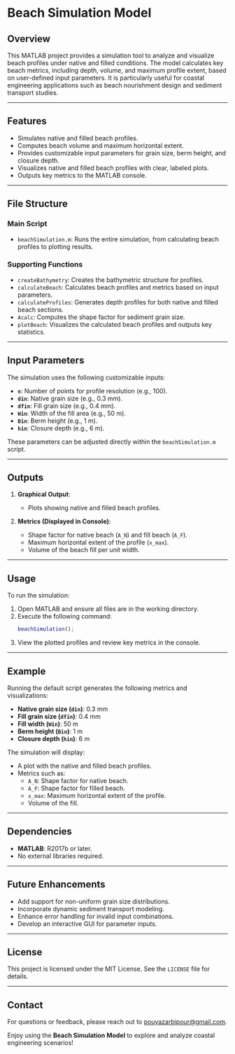 # Beach Simulation Model

## Overview
This MATLAB project provides a simulation tool to analyze and visualize beach profiles under native and filled conditions. The model calculates key beach metrics, including depth, volume, and maximum profile extent, based on user-defined input parameters. It is particularly useful for coastal engineering applications such as beach nourishment design and sediment transport studies.

---

## Features
- Simulates native and filled beach profiles.
- Computes beach volume and maximum horizontal extent.
- Provides customizable input parameters for grain size, berm height, and closure depth.
- Visualizes native and filled beach profiles with clear, labeled plots.
- Outputs key metrics to the MATLAB console.

---

## File Structure
### **Main Script**
- `beachSimulation.m`: Runs the entire simulation, from calculating beach profiles to plotting results.

### **Supporting Functions**
- `createBathymetry`: Creates the bathymetric structure for profiles.
- `calculateBeach`: Calculates beach profiles and metrics based on input parameters.
- `calculateProfiles`: Generates depth profiles for both native and filled beach sections.
- `Acalc`: Computes the shape factor for sediment grain size.
- `plotBeach`: Visualizes the calculated beach profiles and outputs key statistics.

---

## Input Parameters
The simulation uses the following customizable inputs:
- **`n`**: Number of points for profile resolution (e.g., 100).
- **`din`**: Native grain size (e.g., 0.3 mm).
- **`dfin`**: Fill grain size (e.g., 0.4 mm).
- **`Win`**: Width of the fill area (e.g., 50 m).
- **`Bin`**: Berm height (e.g., 1 m).
- **`hin`**: Closure depth (e.g., 6 m).

These parameters can be adjusted directly within the `beachSimulation.m` script.

---

## Outputs
1. **Graphical Output**:
   - Plots showing native and filled beach profiles.

2. **Metrics (Displayed in Console)**:
   - Shape factor for native beach (`A_N`) and fill beach (`A_F`).
   - Maximum horizontal extent of the profile (`x_max`).
   - Volume of the beach fill per unit width.

---

## Usage
To run the simulation:
1. Open MATLAB and ensure all files are in the working directory.
2. Execute the following command:
   ```matlab
   beachSimulation();
   ```
3. View the plotted profiles and review key metrics in the console.

---

## Example
Running the default script generates the following metrics and visualizations:
- **Native grain size (`din`)**: 0.3 mm  
- **Fill grain size (`dfin`)**: 0.4 mm  
- **Fill width (`Win`)**: 50 m  
- **Berm height (`Bin`)**: 1 m  
- **Closure depth (`hin`)**: 6 m  

The simulation will display:
- A plot with the native and filled beach profiles.
- Metrics such as:
  - `A_N`: Shape factor for native beach.
  - `A_F`: Shape factor for filled beach.
  - `x_max`: Maximum horizontal extent of the profile.
  - Volume of the fill.

---

## Dependencies
- **MATLAB**: R2017b or later.
- No external libraries required.

---

## Future Enhancements
- Add support for non-uniform grain size distributions.
- Incorporate dynamic sediment transport modeling.
- Enhance error handling for invalid input combinations.
- Develop an interactive GUI for parameter inputs.

---

## License  
This project is licensed under the MIT License. See the `LICENSE` file for details.  

---

## Contact  
For questions or feedback, please reach out to pouyazarbipour@gmail.com.

Enjoy using the **Beach Simulation Model** to explore and analyze coastal engineering scenarios!
